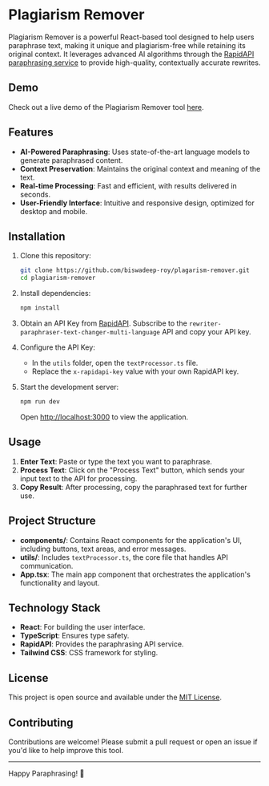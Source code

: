 
# Plagiarism Remover

Plagiarism Remover is a powerful React-based tool designed to help users paraphrase text, making it unique and plagiarism-free while retaining its original context. It leverages advanced AI algorithms through the [RapidAPI paraphrasing service](https://rapidapi.com/) to provide high-quality, contextually accurate rewrites.

## Demo

Check out a live demo of the Plagiarism Remover tool [here](https://plagarism-remover.vercel.app/).

## Features

- **AI-Powered Paraphrasing**: Uses state-of-the-art language models to generate paraphrased content.
- **Context Preservation**: Maintains the original context and meaning of the text.
- **Real-time Processing**: Fast and efficient, with results delivered in seconds.
- **User-Friendly Interface**: Intuitive and responsive design, optimized for desktop and mobile.

## Installation

1. Clone this repository:

   ```bash
   git clone https://github.com/biswadeep-roy/plagarism-remover.git
   cd plagiarism-remover
   ```

2. Install dependencies:

   ```bash
   npm install
   ```

3. Obtain an API Key from [RapidAPI](https://rapidapi.com/). Subscribe to the `rewriter-paraphraser-text-changer-multi-language` API and copy your API key.

4. Configure the API Key:
   - In the `utils` folder, open the `textProcessor.ts` file.
   - Replace the `x-rapidapi-key` value with your own RapidAPI key.

5. Start the development server:

   ```bash
   npm run dev
   ```

   Open [http://localhost:3000](http://localhost:5173) to view the application.

## Usage

1. **Enter Text**: Paste or type the text you want to paraphrase.
2. **Process Text**: Click on the "Process Text" button, which sends your input text to the API for processing.
3. **Copy Result**: After processing, copy the paraphrased text for further use.

## Project Structure

- **components/**: Contains React components for the application's UI, including buttons, text areas, and error messages.
- **utils/**: Includes `textProcessor.ts`, the core file that handles API communication.
- **App.tsx**: The main app component that orchestrates the application's functionality and layout.

## Technology Stack

- **React**: For building the user interface.
- **TypeScript**: Ensures type safety.
- **RapidAPI**: Provides the paraphrasing API service.
- **Tailwind CSS**: CSS framework for styling.

## License

This project is open source and available under the [MIT License](./LICENSE).

## Contributing

Contributions are welcome! Please submit a pull request or open an issue if you'd like to help improve this tool.

---

Happy Paraphrasing! 🎉
